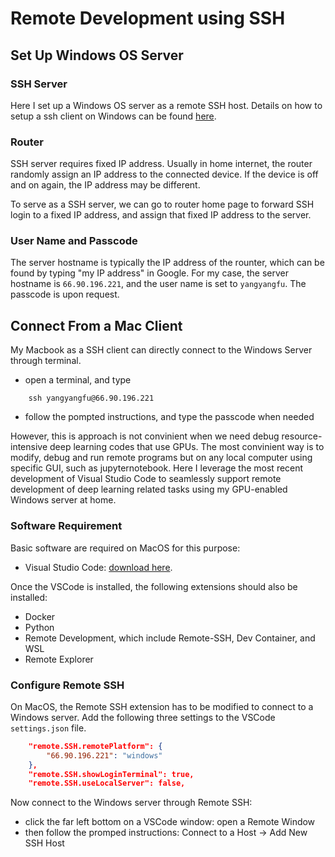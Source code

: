 # Remote Development using SSH

## Set Up Windows OS Server

### SSH Server

Here I set up a Windows OS server as a remote SSH host. 
Details on how to setup a ssh client on Windows can be found [here](https://learn.microsoft.com/en-us/windows-server/administration/openssh/openssh_install_firstuse?tabs=gui).


### Router
SSH server requires fixed IP address. 
Usually in home internet, the router randomly assign an IP address to the connected device. 
If the device is off and on again, the IP address may be different.

To serve as a SSH server, we can go to router home page to forward SSH login to a fixed IP address, and assign that fixed IP address to the server.

### User Name and Passcode

The server hostname is typically the IP address of the rounter, which can be found by typing "my IP address" in Google.
For my case, the server hostname is `66.90.196.221`, and the user name is set to `yangyangfu`.
The passcode is upon request.

## Connect From a Mac Client

My Macbook as a SSH client can directly connect to the Windows Server through terminal. 

- open a terminal, and type

``` 
    ssh yangyangfu@66.90.196.221
```

- follow the pompted instructions, and type the passcode when needed

However, this is approach is not convinient when we need debug resource-intensive deep learning codes that use GPUs. 
The most convinient way is to modify, debug and run remote programs but on any local computer using specific GUI, such as jupyternotebook.
Here I leverage the most recent development of Visual Studio Code to seamlessly support remote development of deep learning related tasks using my GPU-enabled Windows server at home.

### Software Requirement

Basic software are required on MacOS for this purpose:
- Visual Studio Code: [download here](https://code.visualstudio.com).

Once the VSCode is installed, the following extensions should also be installed:
- Docker
- Python
- Remote Development, which include Remote-SSH, Dev Container, and WSL
- Remote Explorer

### Configure Remote SSH
On MacOS, the Remote SSH extension has to be modified to connect to a Windows server. Add the following three settings to the VSCode `settings.json` file.

```json
    "remote.SSH.remotePlatform": {
        "66.90.196.221": "windows"
    },
    "remote.SSH.showLoginTerminal": true,
    "remote.SSH.useLocalServer": false,

```

Now connect to the Windows server through Remote SSH:
- click the far left bottom on a VSCode window: open a Remote Window
- then follow the promped instructions: Connect to a Host -> Add New SSH Host 

